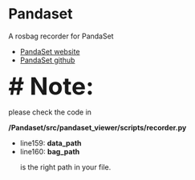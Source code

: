 # Pandaset
<p>A rosbag recorder for PandaSet</p>
  <ul>
    <li><a href = "https://pandaset.org/">PandaSet website</a>
    <li><a href = "https://github.com/scaleapi/pandaset-devkit?utm_campaign=website&utm_medium=email&utm_source=sendgrid.com&hsCtaTracking=398bb77b-edcd-44d6-9b05-ff79d27aba47%7C27b2a82a-fc29-45fb-baee-00ebc4ad2cf2">PandaSet github</a>
  </ul>
<font size = 8><b># Note:</b></font>
  <p>please check the code in </p>
  <b>/Pandaset/src/pandaset_viewer/scripts/recorder.py</b>
    <ul>
      <li>line159: <b>data_path</b></li>
      <li>line160: <b>bag_path</b></li>
      <p>is the right path in your file.</p>
    </ul>
